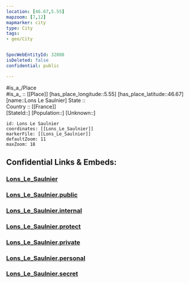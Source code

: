```yaml
---
location: [46.67,5.55] 
mapzoom: [7,12] 
mapmarker: city 
type: City
tags:
- geo/City


SpocWebEntityId: 32088
isDeleted: false
confidential: public

---
```

#is_a_/Place  
#is_a_ :: [[Place]] 
[has_place_longitude::5.55] 
[has_place_latitude::46.67] 
[name::Lons Le Saulnier] 
State ::  
Country :: [[France]]  
[StateId::] 
[Population::] 
[Unknown::] 


```leaflet
id: Lons Le Saulnier
coordinates: [[Lons_Le_Saulnier]] 
markerFile: [[Lons_Le_Saulnier]] 
defaultZoom: 11 
maxZoom: 18
```


## Confidential Links & Embeds: 

### [Lons_Le_Saulnier](/_Standards/Earth/Continent/Europe/Europe~West/France/regions~France/Bourgogne-Franche-Comté/departments~Bourgogne-Franche-Comté/Jura/communes~Jura/Lons-le-Saunier/cities~Lons-le-Saunier/Lons_Le_Saulnier.md) 

### [Lons_Le_Saulnier.public](/_public/Earth/Continent/Europe/Europe~West/France/regions~France/Bourgogne-Franche-Comté/departments~Bourgogne-Franche-Comté/Jura/communes~Jura/Lons-le-Saunier/cities~Lons-le-Saunier/Lons_Le_Saulnier.public.md) 

### [Lons_Le_Saulnier.internal](/_internal/Earth/Continent/Europe/Europe~West/France/regions~France/Bourgogne-Franche-Comté/departments~Bourgogne-Franche-Comté/Jura/communes~Jura/Lons-le-Saunier/cities~Lons-le-Saunier/Lons_Le_Saulnier.internal.md) 

### [Lons_Le_Saulnier.protect](/_protect/Earth/Continent/Europe/Europe~West/France/regions~France/Bourgogne-Franche-Comté/departments~Bourgogne-Franche-Comté/Jura/communes~Jura/Lons-le-Saunier/cities~Lons-le-Saunier/Lons_Le_Saulnier.protect.md) 

### [Lons_Le_Saulnier.private](/_private/Earth/Continent/Europe/Europe~West/France/regions~France/Bourgogne-Franche-Comté/departments~Bourgogne-Franche-Comté/Jura/communes~Jura/Lons-le-Saunier/cities~Lons-le-Saunier/Lons_Le_Saulnier.private.md) 

### [Lons_Le_Saulnier.personal](/_personal/Earth/Continent/Europe/Europe~West/France/regions~France/Bourgogne-Franche-Comté/departments~Bourgogne-Franche-Comté/Jura/communes~Jura/Lons-le-Saunier/cities~Lons-le-Saunier/Lons_Le_Saulnier.personal.md) 

### [Lons_Le_Saulnier.secret](/_secret/Earth/Continent/Europe/Europe~West/France/regions~France/Bourgogne-Franche-Comté/departments~Bourgogne-Franche-Comté/Jura/communes~Jura/Lons-le-Saunier/cities~Lons-le-Saunier/Lons_Le_Saulnier.secret.md)

